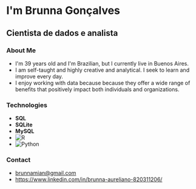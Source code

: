 <h1> I'm Brunna Gonçalves</h1>
<h2> Cientista de dados e analista</h2>

### About Me
- I'm 39 years old and I'm Brazilian, but I currently live in Buenos Aires.
- I am self-taught and highly creative and analytical. I seek to learn and improve every day.
- I enjoy working with data because because they offer a wide range of benefits that positively impact both individuals and organizations.

### Technologies
- **SQL**
- **SQLite**
- **MySQL**
- ![R](https://upload.wikimedia.org/wikipedia/commons/thumb/1/1b/R_logo.svg/40px-R_logo.svg.png)
- ![Python](https://upload.wikimedia.org/wikipedia/commons/thumb/c/c3/Python-logo-notext.svg/40px-Python-logo-notext.svg.png)        

### Contact
- brunnamian@gmail.com
- https://www.linkedin.com/in/brunna-aureliano-820311206/




